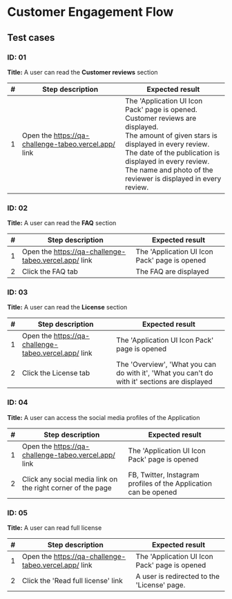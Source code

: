 # Customer Engagement Flow

## Test cases

### ID: 01

**Title:** A user can read the **Customer reviews** section

| # | **Step description** | **Expected result** |
| --- | --- | --- |
| 1 | Open the https://qa-challenge-tabeo.vercel.app/ link | The 'Application UI Icon Pack' page is opened. <br /> Customer reviews are displayed. <br /> The amount of given stars is displayed in every review. <br /> The date of the publication is displayed in every review. <br /> The name and photo of the reviewer is displayed in every review. |

### ID: 02

**Title:** A user can read the **FAQ** section

| # | **Step description** | **Expected result** |
| --- | --- | --- |
| 1 | Open the https://qa-challenge-tabeo.vercel.app/ link | The 'Application UI Icon Pack' page is opened |
| 2 | Click the FAQ tab | The FAQ are displayed |

### ID: 03

**Title:** A user can read the **License** section

| # | **Step description** | **Expected result** |
| --- | --- | --- |
| 1 | Open the https://qa-challenge-tabeo.vercel.app/ link | The 'Application UI Icon Pack' page is opened |
| 2 | Click the License tab | The 'Overview', 'What you can do with it', 'What you can't do with it' sections are displayed |

### ID: 04

**Title:** A user can access the social media profiles of the Application

| # | **Step description** | **Expected result** |
| --- | --- | --- |
| 1 | Open the https://qa-challenge-tabeo.vercel.app/ link | The 'Application UI Icon Pack' page is opened |
| 2 | Click any social media link on the right corner of the page | FB, Twitter, Instagram profiles of the Application can be opened |. ca, can't be automated, c, can't be autom, can't 

### ID: 05

**Title:** A user can read full license

| # | **Step description** | **Expected result** |
| --- | --- | --- |
| 1 | Open the https://qa-challenge-tabeo.vercel.app/ link | The 'Application UI Icon Pack' page is opened |
| 2 | Click the 'Read full license' link | A user is redirected to the 'License' page. |
